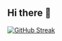 ## Hi there 👋

[![GitHub Streak](https://github-readme-streak-stats.herokuapp.com/?user=SametCimen1&theme=highcontrast&border=ffffff&stroke=ffffff&ring=00ff00&fire=00ff7b&currStreakNum=00d3de&sideNums=00d3de&currStreakLabel=00ffdd&sideLabels=00ffdd)](https://git.io/streak-stats)
